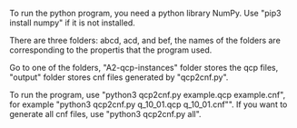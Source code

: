 To run the python program, you need a python library NumPy.
Use "pip3 install numpy" if it is not installed.

There are three folders: abcd, acd, and bef, the names of the folders are corresponding to the propertis that the program used.

Go to one of the folders, "A2-qcp-instances" folder stores the qcp files, "output" folder stores cnf files generated by "qcp2cnf.py".

To run the program, use "python3 qcp2cnf.py example.qcp example.cnf", for example "python3 qcp2cnf.py q_10_01.qcp q_10_01.cnf"".
If you want to generate all cnf files, use "python3 qcp2cnf.py all".